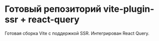 # Готовый репозиторий vite-plugin-ssr + react-query

Готовая сборка Vite c поддержкой SSR. Интегрирован React Query.